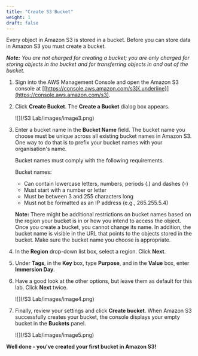 ```yaml
---
title: "Create S3 Bucket"
weight: 1
draft: false
---
```


Every object in Amazon S3 is stored in a bucket. Before you can store
data in Amazon S3 you must create a bucket.

***Note:** You are not charged for creating a bucket; you are only
charged for storing objects in the bucket and for transferring objects
in and out of the bucket.*

1.  Sign into the AWS Management Console and open the Amazon S3 console
    at
    [[https://console.aws.amazon.com/s3]{.underline}](https://console.aws.amazon.com/s3).

2.  Click **Create Bucket**. The **Create a Bucket** dialog box appears.

	![](/S3 Lab/images/image3.png)

3.  Enter a bucket name in the **Bucket Name** field. The bucket name
    you choose must be unique across all existing bucket names in Amazon
    S3. One way to do that is to prefix your bucket names with your
    organisation\'s name.  

	Bucket names must comply with the following requirements.
	
	Bucket names:
	
	-   Can contain lowercase letters, numbers, periods (.) and dashes (-)
	-   Must start with a number or letter
	-   Must be between 3 and 255 characters long
	-   Must not be formatted as an IP address (e.g., 265.255.5.4)
	
	**Note:** There might be additional restrictions on bucket names based
	on the region your bucket is in or how you intend to access the object.
	Once you create a bucket, you cannot change its name. In addition, the
	bucket name is visible in the URL that points to the objects stored in
	the bucket. Make sure the bucket name you choose is appropriate.

4.  In the **Region** drop-down list box, select a region. Click
    **Next**.

5.  Under **Tags**, in the **Key** box, type **Purpose**, and in the
    **Value** box, enter **Immersion Day**.

6.  Have a good look at the other options, but leave them as default for
    this lab. Click **Next**
    twice.
    
    ![](/S3 Lab/images/image4.png)

7.  Finally, review your settings and click **Create bucket**. When
    Amazon S3 successfully creates your bucket, the console displays
    your empty bucket in the **Buckets** panel.

	![](/S3 Lab/images/image5.png)

**Well done - you've created your first bucket in Amazon S3!**

